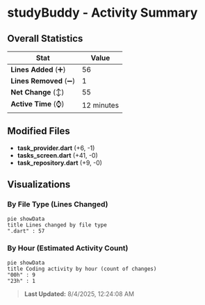 # studyBuddy - Activity Summary 

## Overall Statistics

| Stat                   | Value                                                             |
| ---------------------- | ----------------------------------------------------------------- |
| **Lines Added** (➕)   | 56                                          |
| **Lines Removed** (➖) | 1                                        |
| **Net Change** (↕)    | 55                |
| **Active Time** (⌚)   | 12 minutes |


## Modified Files
- **task_provider.dart** (+6, -1)
- **tasks_screen.dart** (+41, -0)
- **task_repository.dart** (+9, -0)

## Visualizations

### By File Type (Lines Changed)

```mermaid
pie showData
title Lines changed by file type
".dart" : 57
```

### By Hour (Estimated Activity Count)

```mermaid
pie showData
title Coding activity by hour (count of changes)
"00h" : 9
"23h" : 1
```


> **Last Updated:** 8/4/2025, 12:24:08 AM